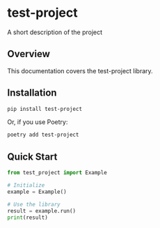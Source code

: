 # test-project

A short description of the project

## Overview

This documentation covers the test-project library.

## Installation

```bash
pip install test-project
```

Or, if you use Poetry:

```bash
poetry add test-project
```

## Quick Start

```python
from test_project import Example

# Initialize
example = Example()

# Use the library
result = example.run()
print(result)
```
